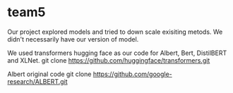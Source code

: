 # team5

Our project explored models and tried to down scale exisiting metods. We didn't necessarily have our version of model.

We used transformers hugging face as our code for Albert, Bert, DistilBERT and XLNet.
git clone https://github.com/huggingface/transformers.git

Albert original code
git clone https://github.com/google-research/ALBERT.git